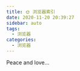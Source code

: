 ```yaml
---
title: 🌞 浏览器索引
date: 2020-11-20 20:39:27
sidebar: auto
tags:
  - 浏览器
categories:
  - 浏览器
---
```


Peace and love...
